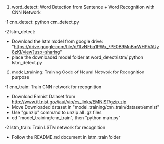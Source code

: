 1. word_detect:
Word Detection from Sentence + Word Recognition with CNN Network

-1 cnn_detect:
   python cnn_detect.py

-2 lstm_detect:
   - Download the lstm model from google drive: "https://drive.google.com/file/d/1fvNFbq1PWx_7PE0B9MnBmWHPVAUy8zKI/view?usp=sharing"
   - place the downloaded model folder at word_detect/lstm/
   python lstm_detect.py

2. model_training:
Training Code of Neural Network for Recognition purpose

-1 cnn_train: Train CNN network for recognition
   - Download Emnist Dataset from http://www.itl.nist.gov/iaui/vip/cs_links/EMNIST/gzip.zip
   - Move Downloaded dataset in "model_training/cnn_train/dataset/emnist"
   - Use "gunzip" command to unzip all .gz files
   - cd "model_training/cnn_train", then "python main.py"

-2 lstm_train: Train LSTM network for recognition
   - Follow the README.md document in lstm_train folder



